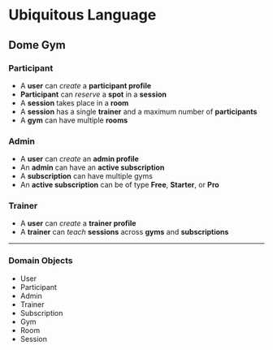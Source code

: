 # Ubiquitous Language

## Dome Gym

### Participant

+ A **user** can _create_ a **participant profile**
+ **Participant** can _reserve_ a **spot** in a **session**
+ A **session** takes place in a **room**
+ A **session** has a single **trainer** and a maximum number of **participants**
+ A **gym** can have multiple **rooms**

### Admin

+ A **user** can _create_ an **admin profile**
+ An **admin** can have an **active subscription**
+ A **subscription** can have multiple gyms
+ An **active subscription** can be of type **Free**, **Starter**, or **Pro**

### Trainer

+ A **user** can _create_ a **trainer profile**
+ A **trainer** can _teach_ **sessions** across **gyms** and **subscriptions**

---

### Domain Objects

+ User
+ Participant
+ Admin
+ Trainer
+ Subscription
+ Gym
+ Room
+ Session
